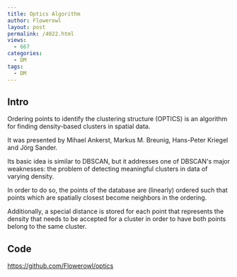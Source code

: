 ```yaml
---
title: Optics Algorithm
author: Flowerowl
layout: post
permalink: /4022.html
views:
  - 667
categories:
  - DM
tags:
  - DM
---
```


## Intro

Ordering points to identify the clustering structure (OPTICS) is an algorithm for finding density-based clusters in spatial data. 

It was presented by Mihael Ankerst, Markus M. Breunig, Hans-Peter Kriegel and Jörg Sander. 

Its basic idea is similar to DBSCAN, but it addresses one of DBSCAN's major weaknesses: the problem of detecting meaningful clusters in data of varying density. 

In order to do so, the points of the database are (linearly) ordered such that points which are spatially closest become neighbors in the ordering. 

Additionally, a special distance is stored for each point that represents the density that needs to be accepted for a cluster in order to have both points belong to the same cluster. 

## Code

https://github.com/Flowerowl/optics
